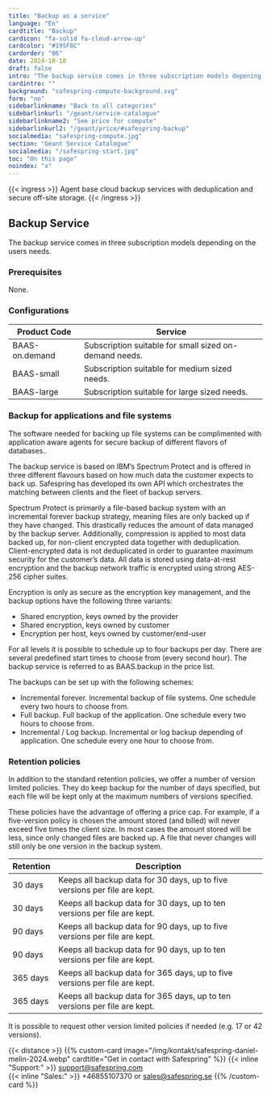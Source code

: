 ```yaml
---
title: "Backup as a service"
language: "En"
cardtitle: "Backup"
cardicon: "fa-solid fa-cloud-arrow-up"
cardcolor: "#195F8C"
cardorder: "06"
date: 2024-10-10
draft: false
intro: "The backup service comes in three subscription models depening on your need."
cardintro: ""
background: "safespring-compute-background.svg"
form: "no"
sidebarlinkname: "Back to all categories"
sidebarlinkurl: "/geant/service-catalogue"
sidebarlinkname2: "See price for compute"
sidebarlinkurl2: "/geant/price/#safespring-backup"
socialmedia: "safespring-compute.jpg"
section: "Géant Service Catalogue"
socialmedia: "/safespring-start.jpg"
toc: "On this page"
noindex: "x"
---
```



{{< ingress >}}
Agent base cloud backup services with deduplication and secure off-site storage.
{{< /ingress >}}

## Backup Service
The backup service comes in three subscription models depending on the users needs.

### Prerequisites
None.

### Configurations

| Product Code   | Service                                                  |
|----------------|----------------------------------------------------------|
| BAAS-on.demand | Subscription suitable for small   sized on-demand needs. |
| BAAS-small     | Subscription suitable for medium sized needs.            |
| BAAS-large     | Subscription suitable for large   sized needs.           |

### Backup for applications and file systems
The software needed for backing up file systems can be complimented with application aware agents for secure backup of different flavors of databases.. 

The backup service is based on IBM’s Spectrum Protect and is offered in three different flavours based on how much data the customer expects to back up. Safespring has developed its own API which orchestrates the matching between clients and the fleet of backup servers. 

Spectrum Protect is primarily a file-based backup system with an incremental forever backup strategy, meaning files are only backed up if they have changed. This drastically reduces the amount of data managed by the backup server. Additionally, compression is applied to most data backed up, for non-client encrypted data together with deduplication. Client-encrypted data is not deduplicated in order to guarantee maximum security for the customer’s data. All data is stored using data-at-rest encryption and the backup network traffic is encrypted using strong AES-256 cipher suites.

Encryption is only as secure as the encryption key management, and the backup options have the following three variants:

- Shared encryption, keys owned by the provider
- Shared encryption, keys owned by customer
- Encryption per host, keys owned by customer/end-user

For all levels it is possible to schedule up to four backups per day. There are several predefined start times to choose from (every second hour). The backup service is referred to as BAAS.backup in the price list. 

The backups can be set up with the following schemes:
- Incremental forever. Incremental backup of file systems. One schedule every two hours to choose from.
- Full backup. Full backup of the application. One schedule every two hours to choose from.
- Incremental / Log backup. Incremental or log backup depending of application. One schedule every one hour to choose from.

### Retention policies
In addition to the standard retention policies, we offer a number of version limited policies. They do keep backup for the number of days specified, but each file will be kept only at the maximum numbers of versions specified.

These policies have the advantage of offering a price cap. For example, if a five-version policy is chosen the amount stored (and billed) will never exceed five times the client size. In most cases the amount stored will be less, since only changed files are backed up. A file that never changes will still only be one version in the backup system.

| Retention | Description                                                                  |
|-----------|------------------------------------------------------------------------------|
| 30 days   | Keeps all backup data for 30   days, up to five versions per file are kept.  |
| 30 days   | Keeps all backup data for 30 days, up to ten versions per file are   kept.   |
| 90 days   | Keeps all backup data for 90   days, up to five versions per file are kept.  |
| 90 days   | Keeps all backup data for 90 days, up to ten versions per file are   kept.   |
| 365 days  | Keeps all backup data for 365   days, up to five versions per file are kept. |
| 365 days  | Keeps all backup data for 365 days, up to ten versions per file are   kept.  |

It is possible to request other version limited policies if needed (e.g. 17 or 42 versions).

{{< distance >}}
{{% custom-card image="/img/kontakt/safespring-daniel-melin-2024.webp" cardtitle="Get in contact with Safespring" %}}
{{< inline "Support:" >}} support@safespring.com  
{{< inline "Sales:" >}} +46855107370 or sales@safespring.se
{{% /custom-card %}}
